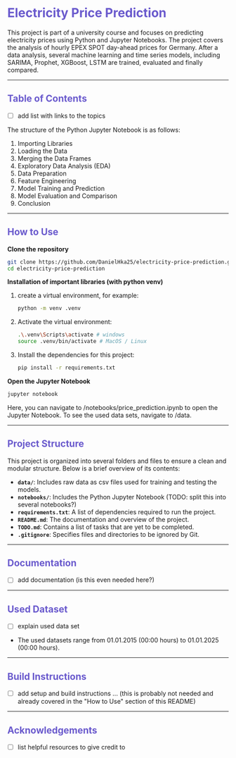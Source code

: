 # <font color="SlateBlue">Electricity Price Prediction</font>

This project is part of a university course and focuses on predicting electricity prices using Python and Jupyter Notebooks. The project covers the analysis of hourly EPEX SPOT day-ahead prices for Germany. After a data analysis, several machine learning and time series models, including SARIMA, Prophet, XGBoost, LSTM are trained, evaluated and finally compared.

---

## <font color="SlateBlue">Table of Contents</font>

- [ ] add list with links to the topics

The structure of the Python Jupyter Notebook is as follows:

1. Importing Libraries
2. Loading the Data
3. Merging the Data Frames
4. Exploratory Data Analysis (EDA)
5. Data Preparation
6. Feature Engineering
7. Model Training and Prediction
8. Model Evaluation and Comparison
9. Conclusion

---

## <font color="SlateBlue">How to Use</font>


<b>Clone the repository</b>
  ```bash
  git clone https://github.com/DanielHka25/electricity-price-prediction.git
  cd electricity-price-prediction
  ```
<b>Installation of important libraries (with python venv)</b>
1) create a virtual environment, for example:
    ```bash
    python -m venv .venv 
    ```
2) Activate the virtual environment:
    ```bash
    .\.venv\Scripts\activate # windows
    source .venv/bin/activate # MacOS / Linux 
    ```
3) Install the dependencies for this project:
    ```bash
    pip install -r requirements.txt
    ```
<b>Open the Jupyter Notebook</b>
```bash
jupyter notebook
```
Here, you can navigate to /notebooks/price_prediction.ipynb to open the Jupyter Notebook. To see the used data sets, navigate to /data. 

---

## <font color="SlateBlue">Project Structure</font>

This project is organized into several folders and files to ensure a clean and modular structure. Below is a brief overview of its contents:

- **`data/`**: Includes raw data as csv files used for training and testing the models.
- **`notebooks/`**: Includes the Python Jupyter Notebook (TODO: split this into several notebooks?)
- **`requirements.txt`**: A list of dependencies required to run the project.
- **`README.md`**: The documentation and overview of the project.
- **`TODO.md`**: Contains a list of tasks that are yet to be completed.
- **`.gitignore`**: Specifies files and directories to be ignored by Git.

---

## <font color="SlateBlue">Documentation</font>

- [ ] add documentation (is this even needed here?)

---

## <font color="SlateBlue">Used Dataset</font>

- [ ] explain used data set
- The used datasets range from 01.01.2015 (00:00 hours) to 01.01.2025 (00:00 hours).

---

## <font color="SlateBlue">Build Instructions</font>

- [ ] add setup and build instructions ... (this is probably not needed and already covered in the "How to Use" section of this README)

---

## <font color="SlateBlue">Acknowledgements</font>

- [ ] list helpful resources to give credit to

